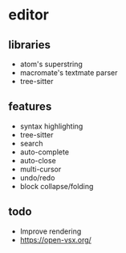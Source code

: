 # editor

## libraries
* atom's superstring
* macromate's textmate parser
* tree-sitter

## features
* syntax highlighting
* tree-sitter
* search
* auto-complete
* auto-close
* multi-cursor
* undo/redo
* block collapse/folding

## todo
* Improve rendering
* https://open-vsx.org/